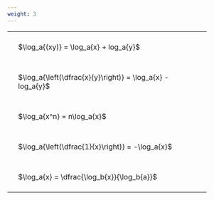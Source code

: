 ```yaml
---
weight: 3
---
```


<style type="text/css">
#T_5c25f th.col_heading {
  text-align: left;
  font-size: 1em;
}
#T_5c25f td {
  text-align: left;
  font-size: 1em;
  padding: 1.5em;
}
#T_5c25f_row0_col0, #T_5c25f_row1_col0, #T_5c25f_row2_col0, #T_5c25f_row3_col0, #T_5c25f_row4_col0 {
  width: 400px;
  white-space: pre-wrap;
}
</style>
<table id="T_5c25f">
  <thead>
  </thead>
  <tbody>
    <tr>
      <td id="T_5c25f_row0_col0" class="data row0 col0" >$\log_a{(xy)} = \log_a{x} + log_a{y}$</td>
    </tr>
    <tr>
      <td id="T_5c25f_row1_col0" class="data row1 col0" >$\log_a{\left(\dfrac{x}{y}\right)} = \log_a{x} - log_a{y}$</td>
    </tr>
    <tr>
      <td id="T_5c25f_row2_col0" class="data row2 col0" >$\log_a{x^n} = n\log_a{x}$</td>
    </tr>
    <tr>
      <td id="T_5c25f_row3_col0" class="data row3 col0" >$\log_a{\left(\dfrac{1}{x}\right)} = -\log_a{x}$</td>
    </tr>
    <tr>
      <td id="T_5c25f_row4_col0" class="data row4 col0" >$\log_a{x} = \dfrac{\log_b{x}}{\log_b{a}}$</td>
    </tr>
  </tbody>
</table>
